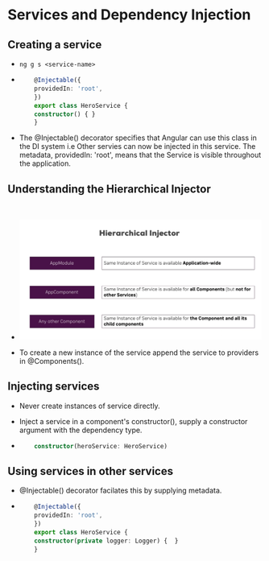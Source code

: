 # Services and Dependency Injection

## Creating a service

- ``` ng g s <service-name> ```

-   ``` Typescript
        @Injectable({
        providedIn: 'root',
        })
        export class HeroService {
        constructor() { }
        }
    ```
- The @Injectable() decorator specifies that Angular can use this class in the DI system i.e Other servies can now be injected in this service. The metadata, providedIn: 'root', means that the Service is visible throughout the application.

## Understanding the Hierarchical Injector
<br>

- ![hierarchy](./Capture.png)

- To create a new instance of the service append the service to providers in @Components().

## Injecting services

- Never create instances of service directly.

- Inject a service in a component's constructor(), supply a constructor argument with the dependency type.

-   ``` Typescript
        constructor(heroService: HeroService)
    ```

## Using services in other services

-  @Injectable() decorator facilates this by supplying metadata.
-   ``` typescript
        @Injectable({
        providedIn: 'root',
        })
        export class HeroService {
        constructor(private logger: Logger) {  }
        }
    ```

